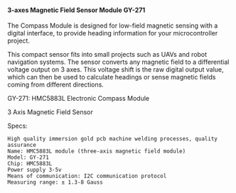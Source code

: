 #### 3-axes Magnetic Field Sensor Module GY-271

The Compass Module is designed for low-field magnetic sensing with a digital interface, to provide heading information for your microcontroller project.

This compact sensor fits into small projects such as UAVs and robot navigation systems. The sensor converts any magnetic field to a differential voltage output on 3 axes. This voltage shift is the raw digital output value, 
which can then be used to calculate headings or sense magnetic fields coming from different directions. 



GY-271: HMC5883L Electronic Compass Module

3 Axis Magnetic Field Sensor

Specs:

    High quality immersion gold pcb machine welding processes, quality assurance
    Name: HMC5883L module (three-axis magnetic field module)
    Model: GY-271
    Chip: HMC5883L
    Power supply 3-5v
    Means of communication: I2C communication protocol
    Measuring range: ± 1.3-8 Gauss

